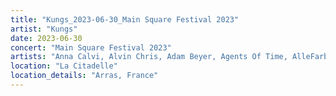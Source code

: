 ```yaml
---
title: "Kungs_2023-06-30_Main Square Festival 2023"
artist: "Kungs"
date: 2023-06-30
concert: "Main Square Festival 2023"
artists: "Anna Calvi, Alvin Chris, Adam Beyer, Agents Of Time, AlleFarben, Apashe"
location: "La Citadelle"
location_details: "Arras, France"
---
```

